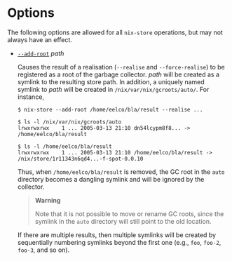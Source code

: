 # Options

The following options are allowed for all `nix-store` operations, but may not always have an effect.

- <span id="opt-add-root">[`--add-root`](#opt-add-root)</span> *path*

  Causes the result of a realisation (`--realise` and
  `--force-realise`) to be registered as a root of the garbage
  collector. *path* will be created as a symlink to the resulting
  store path. In addition, a uniquely named symlink to *path* will
  be created in `/nix/var/nix/gcroots/auto/`. For instance,

  ```console
  $ nix-store --add-root /home/eelco/bla/result --realise ...

  $ ls -l /nix/var/nix/gcroots/auto
  lrwxrwxrwx    1 ... 2005-03-13 21:10 dn54lcypm8f8... -> /home/eelco/bla/result

  $ ls -l /home/eelco/bla/result
  lrwxrwxrwx    1 ... 2005-03-13 21:10 /home/eelco/bla/result -> /nix/store/1r11343n6qd4...-f-spot-0.0.10
  ```

  Thus, when `/home/eelco/bla/result` is removed, the GC root in the
  `auto` directory becomes a dangling symlink and will be ignored by
  the collector.

  > **Warning**
  >
  > Note that it is not possible to move or rename GC roots, since
  > the symlink in the `auto` directory will still point to the old
  > location.

  If there are multiple results, then multiple symlinks will be
  created by sequentially numbering symlinks beyond the first one
  (e.g., `foo`, `foo-2`, `foo-3`, and so on).

